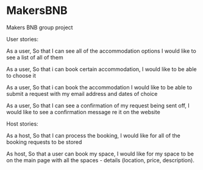 # MakersBNB
Makers BNB group project


User stories:

As a user, 
So that I can see all of the  accommodation options
I would like to see a list of all of them

As a user,
So that i can book certain accommodation, 
I would like to be able to choose it 

As a user,
So that i can book the accommodation
I would like to be able to submit a request with my email address and dates of choice

As a user, 
So that I can see a confirmation of my request being sent off, 
I would like to see a confirmation message re it on the website 


Host stories:

As a host,
So that I can process the booking, 
I would like for all of the booking requests to be stored

As host,
So that a user can book my space,
I would like for my space to be on the main page with all the spaces - details (location, price, description).





